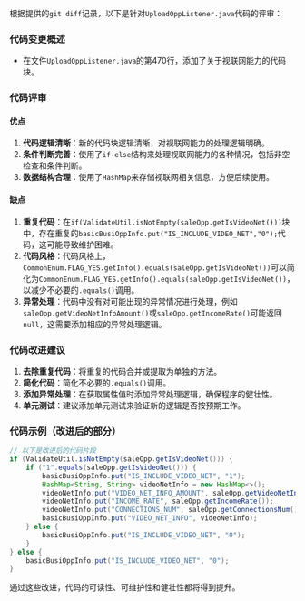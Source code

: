 根据提供的`git diff`记录，以下是针对`UploadOppListener.java`代码的评审：

### 代码变更概述
- 在文件`UploadOppListener.java`的第470行，添加了关于视联网能力的代码块。

### 代码评审
#### 优点
1. **代码逻辑清晰**：新的代码块逻辑清晰，对视联网能力的处理逻辑明确。
2. **条件判断完善**：使用了`if-else`结构来处理视联网能力的各种情况，包括非空检查和条件判断。
3. **数据结构合理**：使用了`HashMap`来存储视联网相关信息，方便后续使用。

#### 缺点
1. **重复代码**：在`if(ValidateUtil.isNotEmpty(saleOpp.getIsVideoNet()))`块中，存在重复的`basicBusiOppInfo.put("IS_INCLUDE_VIDEO_NET","0");`代码，这可能导致维护困难。
2. **代码风格**：代码风格上，`CommonEnum.FLAG_YES.getInfo().equals(saleOpp.getIsVideoNet())`可以简化为`CommonEnum.FLAG_YES.getInfo().equals(saleOpp.getIsVideoNet())`，以减少不必要的`.equals()`调用。
3. **异常处理**：代码中没有对可能出现的异常情况进行处理，例如`saleOpp.getVideoNetInfoAmount()`或`saleOpp.getIncomeRate()`可能返回`null`，这需要添加相应的异常处理逻辑。

### 代码改进建议
1. **去除重复代码**：将重复的代码合并或提取为单独的方法。
2. **简化代码**：简化不必要的`.equals()`调用。
3. **添加异常处理**：在获取属性值时添加异常处理逻辑，确保程序的健壮性。
4. **单元测试**：建议添加单元测试来验证新的逻辑是否按预期工作。

### 代码示例（改进后的部分）
```java
// 以下是改进后的代码片段
if (ValidateUtil.isNotEmpty(saleOpp.getIsVideoNet())) {
    if ("1".equals(saleOpp.getIsVideoNet())) {
        basicBusiOppInfo.put("IS_INCLUDE_VIDEO_NET", "1");
        HashMap<String, String> videoNetInfo = new HashMap<>();
        videoNetInfo.put("VIDEO_NET_INFO_AMOUNT", saleOpp.getVideoNetInfoAmount().toString());
        videoNetInfo.put("INCOME_RATE", saleOpp.getIncomeRate());
        videoNetInfo.put("CONNECTIONS_NUM", saleOpp.getConnectionsNum());
        basicBusiOppInfo.put("VIDEO_NET_INFO", videoNetInfo);
    } else {
        basicBusiOppInfo.put("IS_INCLUDE_VIDEO_NET", "0");
    }
} else {
    basicBusiOppInfo.put("IS_INCLUDE_VIDEO_NET", "0");
}
```

通过这些改进，代码的可读性、可维护性和健壮性都将得到提升。